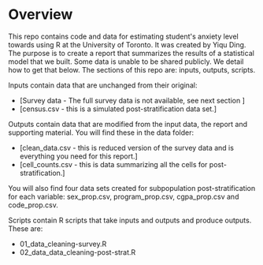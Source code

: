 # Overview

This repo contains code and data for estimating student's anxiety level towards using R at the University of Toronto. It was created by Yiqu Ding. The purpose is to create a report that summarizes the results of a statistical model that we built. Some data is unable to be shared publicly. We detail how to get that below. The sections of this repo are: inputs, outputs, scripts.

Inputs contain data that are unchanged from their original:

- [Survey data - The full survey data is not available, see next section ]
- [census.csv - this is a simulated post-stratification data set.]

Outputs contain data that are modified from the input data, the report and supporting material. You will find these in the data folder:

- [clean_data.csv - this is reduced version of the survey data and is everything you need for this report.] 
- [cell_counts.csv - this is data summarizing all the cells for post-stratification.]

You will also find four data sets created for subpopulation post-stratification for each variable: sex_prop.csv, program_prop.csv, cgpa_prop.csv and code_prop.csv.

Scripts contain R scripts that take inputs and outputs and produce outputs. These are:

- 01_data_cleaning-survey.R
- 02_data_data_cleaning-post-strat.R